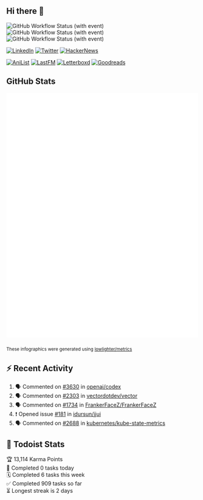 ## Hi there 👋

![GitHub Workflow Status (with event)](https://img.shields.io/github/actions/workflow/status/PrayagS/PrayagS/metrics.yml?style=plastic&label=GitHub%20metrics)
![GitHub Workflow Status (with event)](https://img.shields.io/github/actions/workflow/status/PrayagS/PrayagS/github-recent-activity.yml?style=plastic&label=GitHub%20recent%20activity)
![GitHub Workflow Status (with event)](https://img.shields.io/github/actions/workflow/status/PrayagS/PrayagS/todoist.yml?style=plastic&label=Todoist%20activity)

[![LinkedIn](https://img.shields.io/badge/linkedin-%231E77B5.svg?&style=flat&logo=linkedin&logoColor=white)](https://linkedin.com/in/prayag-savsani)
[![Twitter](https://img.shields.io/badge/twitter-%2300acee.svg?&style=flat&logo=twitter&logoColor=white)](https://twitter.com/PrayagSavsani)
[![HackerNews](https://img.shields.io/hackernews/user-karma/PrayagS?style=flat&logo=ycombinator&logoColor=%23f0652f&labelColor=%23ffffff&color=%23f0652f)](https://news.ycombinator.com/user?id=PrayagS)

[![AniList](https://img.shields.io/badge/%20Prayagmatic-%2520?logo=anilist&logoColor=%2302A9FF&color=%23ffffff)](https://anilist.co/user/Prayagmatic/)
[![LastFM](https://img.shields.io/badge/%20PrayagS527-%2520?logo=lastdotfm&logoColor=%23ffffff&color=%23d51007)](https://www.last.fm/user/PrayagS527)
[![Letterboxd](https://img.shields.io/badge/%20Prayagmatic-%2520?logo=letterboxd&logoColor=%23202830&color=%23ffffff)](https://letterboxd.com/Prayagmatic/)
[![Goodreads](https://img.shields.io/badge/%20Prayagmatic-%2520?logo=goodreads&logoColor=%2375420e&color=%23e9e5cd)](https://www.goodreads.com/user/show/170988088-prayagmatic)

## GitHub Stats

![](./col1.metrics.svg)

<sub>These infographics were generated using [lowlighter/metrics](https://github.com/lowlighter/metrics)</sub>

## :zap: Recent Activity

<!--START_SECTION:activity-->
1. 🗣 Commented on [#3630](https://github.com/openai/codex/issues/3630#issuecomment-3304005844) in [openai/codex](https://github.com/openai/codex)
2. 🗣 Commented on [#2303](https://github.com/vectordotdev/vector/issues/2303#issuecomment-3284430909) in [vectordotdev/vector](https://github.com/vectordotdev/vector)
3. 🗣 Commented on [#1734](https://github.com/FrankerFaceZ/FrankerFaceZ/issues/1734#issuecomment-3246366536) in [FrankerFaceZ/FrankerFaceZ](https://github.com/FrankerFaceZ/FrankerFaceZ)
4. ❗ Opened issue [#181](https://github.com/idursun/jjui/issues/181) in [idursun/jjui](https://github.com/idursun/jjui)
5. 🗣 Commented on [#2688](https://github.com/kubernetes/kube-state-metrics/issues/2688#issuecomment-3067447593) in [kubernetes/kube-state-metrics](https://github.com/kubernetes/kube-state-metrics)
<!--END_SECTION:activity-->

## :memo: Todoist Stats

<!-- TODO-IST:START -->
🏆  13,114 Karma Points           
🌸  Completed 0 tasks today           
🗓  Completed 6 tasks this week           
✅  Completed 909 tasks so far           
⏳  Longest streak is 2 days
<!-- TODO-IST:END -->
